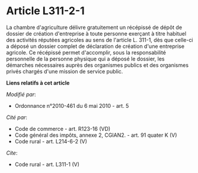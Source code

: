# Article L311-2-1

La chambre d'agriculture délivre gratuitement un récépissé de dépôt de dossier de création d'entreprise à toute personne
exerçant à titre habituel des activités réputées agricoles au sens de l'article L. 311-1, dès que celle-ci a déposé un
dossier complet de déclaration de création d'une entreprise agricole. Ce récépissé permet d'accomplir, sous la responsabilité
personnelle de la personne physique qui a déposé le dossier, les démarches nécessaires auprès des organismes publics et des
organismes privés chargés d'une mission de service public.

**Liens relatifs à cet article**

_Modifié par_:

  - Ordonnance n°2010-461 du 6 mai 2010 - art. 5

_Cité par_:

  - Code de commerce - art. R123-16 (VD)
  - Code général des impôts, annexe 2, CGIAN2. - art. 91 quater K (V)
  - Code rural - art. L214-6-2 (V)

_Cite_:

  - Code rural - art. L311-1 (V)
